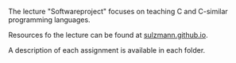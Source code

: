 The lecture "Softwareproject" focuses on teaching C and C-similar programming languages. 

Resources fo the lecture can be found at [sulzmann.github.io](https://sulzmann.github.io/SoftwareProjekt/semSoSe24.html).

A description of each assignment is available in each folder.
